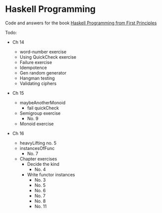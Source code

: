 # Haskell Programming

Code and answers for the book [Haskell Programming from First Principles](http://haskellbook.com/)

Todo:
* Ch 14
  * word-number exercise
  * Using QuickCheck exercise
  * Failure exercise
  * Idempotence
  * Gen random generator
  * Hangman testing
  * Validating ciphers

* Ch 15
  * maybeAnotherMonoid
    * fail quickCheck
  * Semigroup exercise
    * No. 9
  * Monoid exercise

* Ch 16
  * heavyLifting no. 5
  * instancesOfFunc
    * No. 7
  * Chapter exercises
    * Decide the kind
      * No. 4
    * Write functor instances
      * No. 3
      * No. 5
      * No. 6
      * No. 7
      * No. 8
      * No. 11
